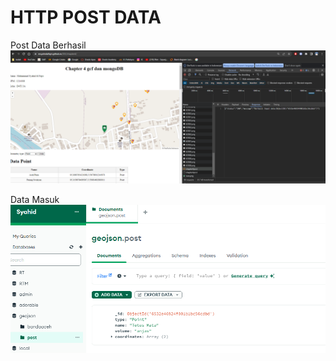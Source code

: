 # HTTP POST DATA

Post Data Berhasil
![Alt text](./img/image.png)

Data Masuk
![Alt text](./img/image-1.png)
